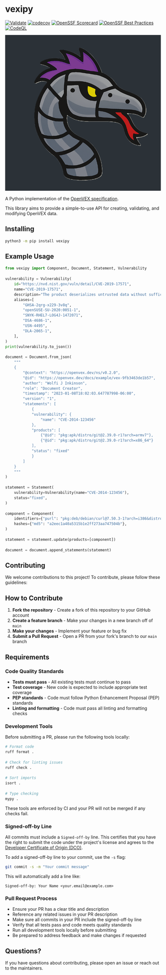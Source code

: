 # vexipy

[![Validate](https://github.com/colin-pm/vexipy/actions/workflows/validate.yaml/badge.svg)](https://github.com/colin-pm/vexipy/actions/workflows/validate.yaml)
[![codecov](https://codecov.io/gh/colin-pm/vexipy/branch/main/graph/badge.svg?token=9HQ08OLK1N)](https://codecov.io/gh/colin-pm/vexipy)
[![OpenSSF Scorecard](https://api.scorecard.dev/projects/github.com/colin-pm/vexipy/badge)](https://scorecard.dev/viewer/?uri=github.com/colin-pm/vexipy)
[![OpenSSF Best Practices](https://www.bestpractices.dev/projects/10913/badge)](https://www.bestpractices.dev/projects/10913)
[![CodeQL](https://github.com/colin-pm/vexipy/actions/workflows/github-code-scanning/codeql/badge.svg)](https://github.com/colin-pm/vexipy/actions/workflows/github-code-scanning/codeql)


![py-vex logo](files/logo.png)

A Python implementation of the [OpenVEX specification][].

This library aims to provide a simple-to-use API for creating, validating, and modifying OpenVEX data.

## Installing

```bash
python3 -m pip install vexipy
```

## Example Usage

```python
from vexipy import Component, Document, Statement, Vulnerability

vulnerability = Vulnerability(
    id="https://nvd.nist.gov/vuln/detail/CVE-2019-17571",
    name="CVE-2019-17571",
    description="The product deserializes untrusted data without sufficiently verifying that the resulting data will be valid.",
    aliases=[
        "GHSA-2qrg-x229-3v8q",
        "openSUSE-SU-2020:0051-1",
        "SNYK-RHEL7-LOG4J-1472071",
        "DSA-4686-1",
        "USN-4495",
        "DLA-2065-1",
    ],
)
print(vulnerability.to_json())

document = Document.from_json(
    """
    {
        "@context": "https://openvex.dev/ns/v0.2.0",
        "@id": "https://openvex.dev/docs/example/vex-9fb3463de1b57",
        "author": "Wolfi J Inkinson",
        "role": "Document Creator",
        "timestamp": "2023-01-08T18:02:03.647787998-06:00",
        "version": "1",
        "statements": [
            {
            "vulnerability": {
                "name": "CVE-2014-123456"
            },
            "products": [
                {"@id": "pkg:apk/distro/git@2.39.0-r1?arch=armv7"},
                {"@id": "pkg:apk/distro/git@2.39.0-r1?arch=x86_64"}
            ],
            "status": "fixed"
            }
        ]
    }
    """
)

statement = Statement(
    vulnerability=Vulnerability(name="CVE-2014-123456"),
    status="fixed",
)

component = Component(
    identifiers={"purl": "pkg:deb/debian/curl@7.50.3-1?arch=i386&distro=jessie"},
    hashes={"md5": "a2eec1a40a5315b1e2ff273aa747504b"},
)

statement = statement.update(products=[component])

document = document.append_statements(statement)
```

## Contributing

We welcome contributions to this project! To contribute, please follow these guidelines:

## How to Contribute

1. **Fork the repository** - Create a fork of this repository to your GitHub account
2. **Create a feature branch** - Make your changes in a new branch off of `main`
3. **Make your changes** - Implement your feature or bug fix
4. **Submit a Pull Request** - Open a PR from your fork's branch to our `main` branch

## Requirements

### Code Quality Standards

- **Tests must pass** - All existing tests must continue to pass
- **Test coverage** - New code is expected to include appropriate test coverage
- **PEP standards** - Code must follow Python Enhancement Proposal (PEP) standards
- **Linting and formatting** - Code must pass all linting and formatting checks

### Development Tools

Before submitting a PR, please run the following tools locally:

```bash
# Format code
ruff format .

# Check for linting issues
ruff check .

# Sort imports
isort .

# Type checking
mypy .
```

These tools are enforced by CI and your PR will not be merged if any checks fail.

### Signed-off-by Line

All commits must include a `Signed-off-by` line. This certifies that you have the right to submit the code under the project's license and agrees to the [Developer Certificate of Origin (DCO)](https://developercertificate.org/).

To add a signed-off-by line to your commit, use the `-s` flag:

```bash
git commit -s -m "Your commit message"
```

This will automatically add a line like:
```
Signed-off-by: Your Name <your.email@example.com>
```

### Pull Request Process

- Ensure your PR has a clear title and description
- Reference any related issues in your PR description
- Make sure all commits in your PR include the signed-off-by line
- Verify that all tests pass and code meets quality standards
- Run all development tools locally before submitting
- Be prepared to address feedback and make changes if requested

## Questions?

If you have questions about contributing, please open an issue or reach out to the maintainers.

[OpenVEX specification]: https://github.com/openvex/spec/blob/main/OPENVEX-SPEC.md

